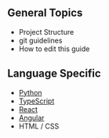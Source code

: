 ## General Topics

 * Project Structure
 * git guidelines
 * How to edit this guide

## Language Specific

 * [Python](python/README.md)
 * [TypeScript](typescript/README.md)
 * [React](typescript/react/README.md)
 * [Angular](typescript/angular/README.md)
 * HTML / CSS
